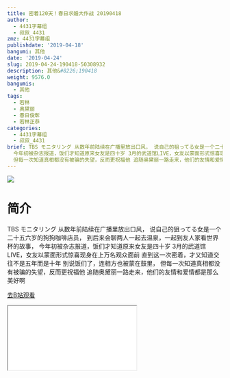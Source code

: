 ```yaml
---
title: 密着120天！春日求婚大作战 20190418
author:
  - 4431字幕组
  - 叔叔_4431
zmz: 4431字幕组
publishdate: '2019-04-18'
bangumi: 其他
date: '2019-04-24'
slug: 2019-04-24-190418-50308932
description: 其他&#8226;190418
weight: 9576.0
bangumis:
  - 其他
tags:
  - 若林
  - 奥黛丽
  - 春日俊彰
  - 若林正恭
categories:
  - 4431字幕组
  - 叔叔_4431
brief: TBS モニタリング 从数年前陆续在广播里放出口风， 说自己的狙ってる女是一个二十五六岁的狗狗咖啡店员， 到后来会聊两人一起去温泉，一起到友人家看世界杯的故事，
  今年初被杂志报道，饭们才知道原来女友是四十岁 3月的武道馆LIVE，女友以蒙面形式惊喜现身在上万名观众面前 直到这一次密着，才又知道交往不是五年而是十年 别说饭们了，连相方也被蒙在鼓里，
  但每一次知道真相都没有被骗的失望，反而更祝福他 追随奥黛丽一路走来，他们的友情和爱情都是那么美好啊
---
```

![](https://raw.githubusercontent.com/tcgriffith/owaraisite/master/static/tmpimg/Ayl6FCJ.jpg)
# 简介  
TBS モニタリング
从数年前陆续在广播里放出口风，
说自己的狙ってる女是一个二十五六岁的狗狗咖啡店员，
到后来会聊两人一起去温泉，一起到友人家看世界杯的故事，
今年初被杂志报道，饭们才知道原来女友是四十岁
3月的武道馆LIVE，女友以蒙面形式惊喜现身在上万名观众面前
直到这一次密着，才又知道交往不是五年而是十年
别说饭们了，连相方也被蒙在鼓里，
但每一次知道真相都没有被骗的失望，反而更祝福他
追随奥黛丽一路走来，他们的友情和爱情都是那么美好啊  

[去B站观看](https://www.bilibili.com/video/av50308932/)
<div class ="resp-container"><iframe class="testiframe" src="//player.bilibili.com/player.html?aid=50308932"", scrolling="no", allowfullscreen="true" > </iframe></div> 
